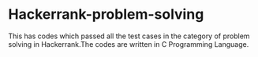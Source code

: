 # Hackerrank-problem-solving
This has codes which passed all the test cases in the category of problem solving in Hackerrank.The codes are written in C Programming Language.
